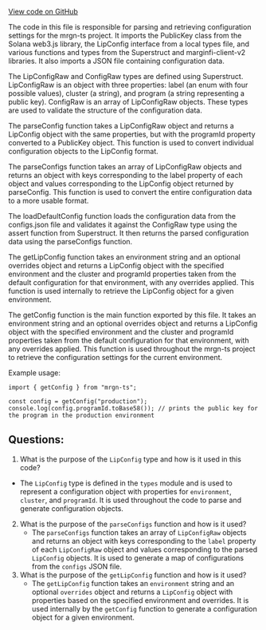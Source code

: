 [View code on GitHub](https://github.com/mrgnlabs/mrgn-ts/packages/lip-client/src/config.ts)

The code in this file is responsible for parsing and retrieving configuration settings for the mrgn-ts project. It imports the PublicKey class from the Solana web3.js library, the LipConfig interface from a local types file, and various functions and types from the Superstruct and marginfi-client-v2 libraries. It also imports a JSON file containing configuration data.

The LipConfigRaw and ConfigRaw types are defined using Superstruct. LipConfigRaw is an object with three properties: label (an enum with four possible values), cluster (a string), and program (a string representing a public key). ConfigRaw is an array of LipConfigRaw objects. These types are used to validate the structure of the configuration data.

The parseConfig function takes a LipConfigRaw object and returns a LipConfig object with the same properties, but with the programId property converted to a PublicKey object. This function is used to convert individual configuration objects to the LipConfig format.

The parseConfigs function takes an array of LipConfigRaw objects and returns an object with keys corresponding to the label property of each object and values corresponding to the LipConfig object returned by parseConfig. This function is used to convert the entire configuration data to a more usable format.

The loadDefaultConfig function loads the configuration data from the configs.json file and validates it against the ConfigRaw type using the assert function from Superstruct. It then returns the parsed configuration data using the parseConfigs function.

The getLipConfig function takes an environment string and an optional overrides object and returns a LipConfig object with the specified environment and the cluster and programId properties taken from the default configuration for that environment, with any overrides applied. This function is used internally to retrieve the LipConfig object for a given environment.

The getConfig function is the main function exported by this file. It takes an environment string and an optional overrides object and returns a LipConfig object with the specified environment and the cluster and programId properties taken from the default configuration for that environment, with any overrides applied. This function is used throughout the mrgn-ts project to retrieve the configuration settings for the current environment.

Example usage:

```
import { getConfig } from "mrgn-ts";

const config = getConfig("production");
console.log(config.programId.toBase58()); // prints the public key for the program in the production environment
```
## Questions: 
 1. What is the purpose of the `LipConfig` type and how is it used in this code?
   - The `LipConfig` type is defined in the `types` module and is used to represent a configuration object with properties for `environment`, `cluster`, and `programId`. It is used throughout the code to parse and generate configuration objects.
2. What is the purpose of the `parseConfigs` function and how is it used?
   - The `parseConfigs` function takes an array of `LipConfigRaw` objects and returns an object with keys corresponding to the `label` property of each `LipConfigRaw` object and values corresponding to the parsed `LipConfig` objects. It is used to generate a map of configurations from the `configs` JSON file.
3. What is the purpose of the `getLipConfig` function and how is it used?
   - The `getLipConfig` function takes an `environment` string and an optional `overrides` object and returns a `LipConfig` object with properties based on the specified environment and overrides. It is used internally by the `getConfig` function to generate a configuration object for a given environment.